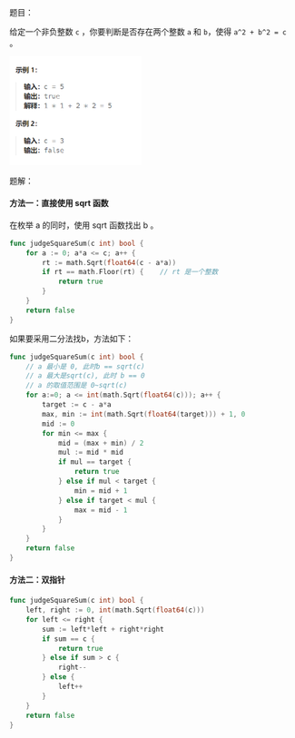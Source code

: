题目：

给定一个非负整数 `c` ，你要判断是否存在两个整数 `a` 和 `b`，使得 `a^2 + b^2 = c` 。

<img src="633.平方数之和.assets/image-20231006193515459.png" alt="image-20231006193515459" style="zoom:67%;" />

题解：

#### 方法一：直接使用 sqrt 函数

在枚举 a 的同时，使用 sqrt 函数找出 b 。

```go
func judgeSquareSum(c int) bool {
    for a := 0; a*a <= c; a++ {
        rt := math.Sqrt(float64(c - a*a))
        if rt == math.Floor(rt) {    // rt 是一个整数
            return true
        }
    }
    return false
}
```

如果要采用二分法找b，方法如下：

```go
func judgeSquareSum(c int) bool {
    // a 最小是 0, 此时b == sqrt(c)
    // a 最大是sqrt(c), 此时 b == 0
    // a 的取值范围是 0~sqrt(c)
    for a:=0; a <= int(math.Sqrt(float64(c))); a++ {
        target := c - a*a
        max, min := int(math.Sqrt(float64(target))) + 1, 0
        mid := 0
        for min <= max {
            mid = (max + min) / 2
            mul := mid * mid
            if mul == target {
                return true
            } else if mul < target {
                min = mid + 1
            } else if target < mul {
                max = mid - 1
            }
        }
    }
    return false
}
```

#### 方法二：双指针

```go
func judgeSquareSum(c int) bool {
    left, right := 0, int(math.Sqrt(float64(c)))
    for left <= right {
        sum := left*left + right*right
        if sum == c {
            return true
        } else if sum > c {
            right--
        } else {
            left++
        }
    }
    return false
}
```

